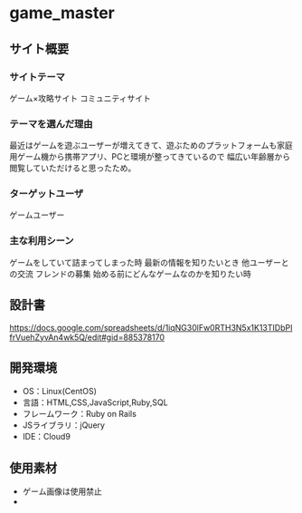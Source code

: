 # game_master

## サイト概要
### サイトテーマ
ゲーム×攻略サイト
コミュニティサイト

### テーマを選んだ理由
最近はゲームを遊ぶユーザーが増えてきて、遊ぶためのプラットフォームも家庭用ゲーム機から携帯アプリ、PCと環境が整ってきているので
幅広い年齢層から閲覧していただけると思ったため。


### ターゲットユーザ
ゲームユーザー

### 主な利用シーン
ゲームをしていて詰まってしまった時
最新の情報を知りたいとき
他ユーザーとの交流
フレンドの募集
始める前にどんなゲームなのかを知りたい時

## 設計書
https://docs.google.com/spreadsheets/d/1iqNG30lFw0RTH3N5x1K13TIDbPIfrVuehZyvAn4wk5Q/edit#gid=885378170

## 開発環境
- OS：Linux(CentOS)
- 言語：HTML,CSS,JavaScript,Ruby,SQL
- フレームワーク：Ruby on Rails
- JSライブラリ：jQuery
- IDE：Cloud9

## 使用素材
- ゲーム画像は使用禁止
- 